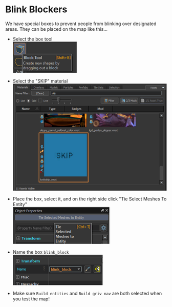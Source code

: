 # Blink Blockers

We have special boxes to prevent people from blinking over designated areas. They can be placed on the map like this...

 * Select the box tool  
  ![Box tool](/docs/map/img/boxtool.png)
 * Select the "SKIP" material  
  ![SKIP material](/docs/map/img/materials.png)

 * Place the box, select it, and on the right side click "Tie Select Meshes To Entity"  
  ![Entity binding](/docs/map/img/entity.png)

 * Name the box `blink_block`  
  ![Name it](/docs/map/img/name.png)

 * Make sure `Build entities` and `Build griv nav` are both selected when you test the map!
